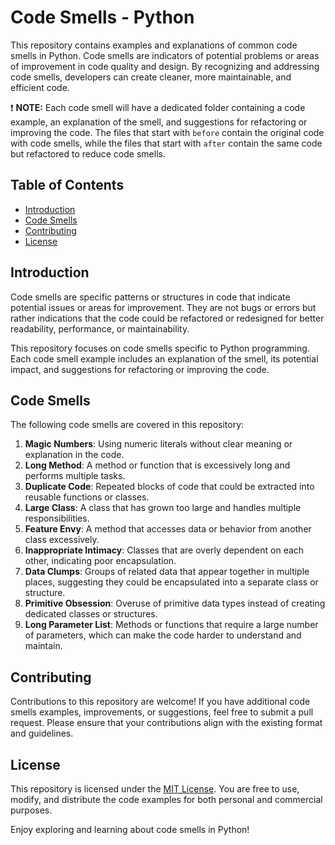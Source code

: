 # Code Smells - Python

This repository contains examples and explanations of common code smells in Python. Code smells are indicators of potential problems or areas of improvement in code quality and design. By recognizing and addressing code smells, developers can create cleaner, more maintainable, and efficient code.

:exclamation: **NOTE:** Each code smell will have a dedicated folder containing a code example, an explanation of the smell, and suggestions for refactoring or improving the code. The files that start with `before` contain the original code with code smells, while the files that start with `after` contain the same code but refactored to reduce code smells.

## Table of Contents

- [Introduction](#introduction)
- [Code Smells](#code-smells)
- [Contributing](#contributing)
- [License](#license)

## Introduction

Code smells are specific patterns or structures in code that indicate potential issues or areas for improvement. They are not bugs or errors but rather indications that the code could be refactored or redesigned for better readability, performance, or maintainability.

This repository focuses on code smells specific to Python programming. Each code smell example includes an explanation of the smell, its potential impact, and suggestions for refactoring or improving the code.

## Code Smells

The following code smells are covered in this repository:

1. **Magic Numbers**: Using numeric literals without clear meaning or explanation in the code.
2. **Long Method**: A method or function that is excessively long and performs multiple tasks.
3. **Duplicate Code**: Repeated blocks of code that could be extracted into reusable functions or classes.
4. **Large Class**: A class that has grown too large and handles multiple responsibilities.
5. **Feature Envy**: A method that accesses data or behavior from another class excessively.
6. **Inappropriate Intimacy**: Classes that are overly dependent on each other, indicating poor encapsulation.
7. **Data Clumps**: Groups of related data that appear together in multiple places, suggesting they could be encapsulated into a separate class or structure.
8. **Primitive Obsession**: Overuse of primitive data types instead of creating dedicated classes or structures.
9. **Long Parameter List**: Methods or functions that require a large number of parameters, which can make the code harder to understand and maintain.

## Contributing

Contributions to this repository are welcome! If you have additional code smells examples, improvements, or suggestions, feel free to submit a pull request. Please ensure that your contributions align with the existing format and guidelines.

## License

This repository is licensed under the [MIT License](LICENSE). You are free to use, modify, and distribute the code examples for both personal and commercial purposes.

Enjoy exploring and learning about code smells in Python!
